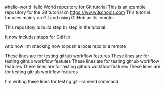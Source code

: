#hello-world
Hello World repository for Git tutorial
This is an example repository for the Git tutorial on https://ww.w3schools.com
This tutorial focuses mainly on Git and using GitHub as its remote.

This repository is build step by step in the tutorial.

It now includes steps for GitHub

And now I'm checking how to push a local repo to a remote

These lines are for testing github workflow features
These lines are for testing github workflow features
These lines are for testing github workflow features
These lines are for testing github workflow features
These lines are for testing github workflow features

I'm writing these lines for testing git --amend command
